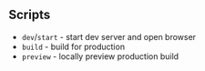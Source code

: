 ## Scripts

- `dev`/`start` - start dev server and open browser
- `build` - build for production
- `preview` - locally preview production build

